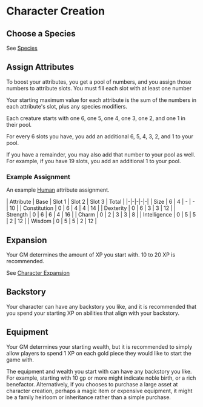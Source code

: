 # Character Creation

## Choose a Species

See [Species](/Species)

## Assign Attributes

To boost your attributes, you get a pool of numbers, and you assign those numbers to attribute slots. You must fill each slot with at least one number

Your starting maximum value for each attribute is the sum of the numbers in each attribute's slot, plus any species modifiers.

Each creature starts with one 6, one 5, one 4, one 3, one 2, and one 1 in their pool.

For every 6 slots you have, you add an additional 6, 5, 4, 3, 2, and 1 to your pool.

If you have a remainder, you may also add that number to your pool as well. For example, if you have 19 slots, you add an additional 1 to your pool.

### Example Assignment

An example [Human](/Species/Human) attribute assignment.

| Attribute | Base | Slot 1 | Slot 2 | Slot 3 | Total |
|-|-|-|-|-|
| Size | 6 | 4 | - | - | 10 |
| Constitution | 0 | 6 | 4 | 4 | 14 |
| Dexterity | 0 | 6 | 3 | 3 | 12 |
| Strength | 0 | 6 | 6 | 4 | 16 |
| Charm | 0 | 2 | 3 | 3 | 8 |
| Intelligence | 0 | 5 | 5 | 2 | 12 |
| Wisdom | 0 | 5 | 5 | 2 | 12 |

## Expansion

Your GM determines the amount of XP you start with. 10 to 20 XP is recommended.

See [Character Expansion](/Rules/CharacterExpansion.md)

## Backstory

Your character can have any backstory you like, and it is recommended that you spend your starting XP on abilities that align with your backstory.

## Equipment

Your GM determines your starting wealth, but it is recommended to simply allow players to spend 1 XP on each gold piece they would like to start the game with.

The equipment and wealth you start with can have any backstory you like. For example, starting with 10 gp or more might indicate noble birth, or a rich benefactor. Alternatively, if you chooses to purchase a large asset at character creation, perhaps a magic item or expensive equipment, it might be a family heirloom or inheritance rather than a simple purchase.
